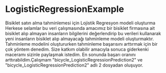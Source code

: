 # LogisticRegressionExample
Bisiklet satın alma tahminlemesi için Lojistik Regresyon modeli oluşturma
Herkese selamlar bu veri çalışmasında amacımız bir bisiklet firmasına ait bisiklet alıp almayan insanların bilgilerini 
değerlendirip bu verileri kullanarak yeni insanların bisiklet alıp almayacağı tahminleme modeli oluşturmaktır.
Tahminleme modelini oluştururken tahminleme başarısını arttırmak için bir çok yöntem denedim.
Size katkım olabilir amacıyla sonuca giderkenki maceramı sizinle paylaşmak istedim.
En sonunda başarı oranını arttırabildim.Çalışmam "bicycle_LogisticRegressionPrediction2" ve "bicycle_LogisticRegressionPrediction2" adlı 
2 dosyadan oluşuyor.
